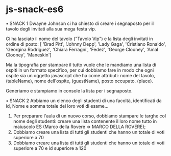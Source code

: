 # js-snack-es6

• SNACK 1
Dwayne Johnson ci ha chiesto di creare i segnaposto per il tavolo degli invitati alla sua mega festa vip.

Ci ha lasciato il nome del tavolo ("Tavolo Vip") e la lista degli invitati in ordine di posto:
[ 'Brad Pitt', 'Johnny Depp', 'Lady Gaga', 'Cristiano Ronaldo', 'Georgina Rodriguez', 'Chiara Ferragni', 'Fedez', 'George Clooney', 'Amal Clooney', 'Maneskin']

Ma la tipografia per stampare il tutto vuole che le mandiamo una lista di ospiti in un formato specifico, per cui dobbiamo fare in modo che ogni ospite sia un oggetto javascript che ha come attributi: nome del tavolo, (tableName), nome dell'ospite,  (guestName), posto occupato. (place).

Generiamo e stampiamo in console la lista per i segnaposto.

• SNACK 2
Abbiamo un elenco degli studenti di una facoltà, identificati da id, Nome e somma totale dei loro voti di esame...

1. Per preparare l'aula di un nuovo corso, dobbiamo stampare le targhe col nome degli studenti: creare una lista contenente il loro nome tutto in maiuscolo
ES (Marco della Rovere => MARCO DELLA ROVERE);
2. Dobbiamo creare una lista di tutti gli studenti che hanno un totale di voti superiore a 70
3. Dobbiamo creare una lista di tutti gli studenti che hanno un totale di voti superiore a 70 e id superiore a 120
